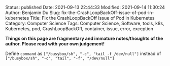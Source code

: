 Status: published
Date: 2021-09-13 22:44:33
Modified: 2021-09-14 11:30:24
Author: Benjamin Du
Slug: fix-the-CrashLoopBackOff-issue-of-pod-in-kubernetes
Title: Fix the CrashLoopBackOff Issue of Pod in Kubernetes
Category: Computer Science
Tags: Computer Science, Software, tools, k8s, Kubernetes, pod, CrashLoopBackOff, container, issue, error, exception

**Things on this page are fragmentary and immature notes/thoughts of the author. Please read with your own judgement!**


Define `command` as `["/busybox/sh", "-c", "tail -f /dev/null"]`
instead of 
`["/busybox/sh", "-c", "tail", "-f", "/dev/null"]`